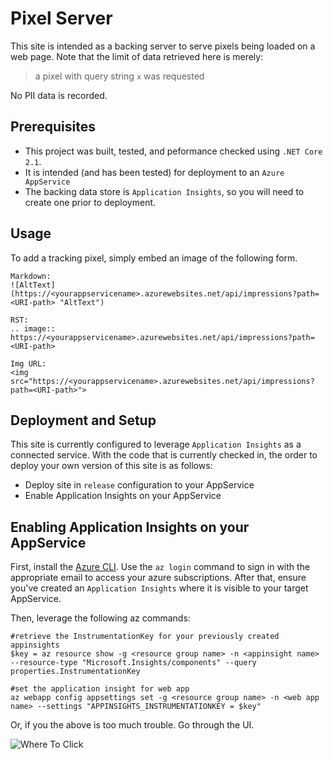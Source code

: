 # Pixel Server

This site is intended as a backing server to serve pixels being loaded on a web page. Note that the limit of data retrieved here is merely:

> a pixel with query string `x` was requested 

No PII data is recorded. 


## Prerequisites
* This project was built, tested, and peformance checked using `.NET Core 2.1`.
* It is intended (and has been tested) for deployment to an `Azure AppService`
* The backing data store is `Application Insights`, so you will need to create one prior to deployment.

## Usage
To add a tracking pixel, simply embed an image of the following form.

```
Markdown:
![AltText](https://<yourappservicename>.azurewebsites.net/api/impressions?path=<URI-path> "AltText")

RST:
.. image::  https://<yourappservicename>.azurewebsites.net/api/impressions?path=<URI-path>

Img URL:
<img src="https://<yourappservicename>.azurewebsites.net/api/impressions?path=<URI-path>">
```

## Deployment and Setup

This site is currently configured to leverage `Application Insights` as a connected service. With the code that is currently checked in, the order to deploy your own version of this site is as follows:

* Deploy site in `release` configuration to your AppService
* Enable Application Insights on your AppService

## Enabling Application Insights on your AppService

First, install the [Azure CLI](https://docs.microsoft.com/en-us/cli/azure/install-azure-cli?view=azure-cli-latest). Use the `az login` command to sign in with the appropriate email to access your azure subscriptions. After that, ensure you've created an `Application Insights` where it is visible to your target AppService.

Then, leverage the following az commands:

```
#retrieve the InstrumentationKey for your previously created appinsights 
$key = az resource show -g <resource group name> -n <appinsight name> --resource-type "Microsoft.Insights/components" --query properties.InstrumentationKey

#set the application insight for web app
az webapp config appsettings set -g <resource group name> -n <web app name> --settings "APPINSIGHTS_INSTRUMENTATIONKEY = $key"
```

Or, if you the above is too much trouble. Go through the UI.

![Where To Click](example.png)

